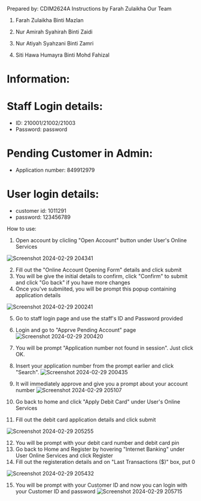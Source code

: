 Prepared by: CDIM2624A
Instructions by Farah Zulaikha
Our Team

1. Farah Zulaikha Binti Mazlan

2. Nur Amirah Syahirah Binti Zaidi

3. Nur Atiyah Syahzani Binti Zamri

4. Siti Hawa Humayra Binti Mohd Fahizal


# Information:

# Staff Login details:
- ID:	  210001/21002/21003
- Password: password

# Pending Customer in Admin:
- Application number: 849912979

# User login details:
- customer id: 1011291
- password: 123456789

How to use:
1. Open account by clicling "Open Account" button under User's Online Services
   
![Screenshot 2024-02-29 204341](https://github.com/farahika08/ims5664A/assets/161707877/4a7c391e-caf3-430e-9471-e4414f62a17d)

2. Fill out the "Online Account Opening Form" details and click submit
3. You will be give the initial details to confirm, click "Confirm" to submit and click "Go back" if you have more changes
4. Once you've submiited, you will be prompt this popup containing application details

![Screenshot 2024-02-29 200241](https://github.com/farahika08/ims5664A/assets/161707877/852aafc0-6519-414f-bbfd-13481c9419e0)

5. Go to staff login page and use the staff's ID and Password provided
6. Login and go to "Apprve Pending Account" page
![Screenshot 2024-02-29 200420](https://github.com/farahika08/ims5664A/assets/161707877/0fc612a0-1b72-4e9a-b503-ac62704012f8)

7. You will be prompt "Application number not found in session". Just click OK.
8. Insert your application number from the prompt earlier and click "Search".
![Screenshot 2024-02-29 200435](https://github.com/farahika08/ims5664A/assets/161707877/8d5b7075-e4aa-42b6-b920-f241db460cc0)

9. It will immediately approve and give you a prompt about your account number
 ![Screenshot 2024-02-29 205107](https://github.com/farahika08/ims5664A/assets/161707877/a0b2ada3-6560-491f-ac06-aac2734b9843)

10. Go back to home and click "Apply Debit Card" under User's Online Services
11. Fill out the debit card application details and click submit

![Screenshot 2024-02-29 205255](https://github.com/farahika08/ims5664A/assets/161707877/c60b6d12-6ac2-4561-abab-cc27783e1571)

12. You will be prompt with your debit card number and debit card pin
13. Go back to Home and Register by hovering "Internet Banking" under User Online Services and click Register
14. Fill out the registeration details and on "Last Transactions ($)" box, put 0

![Screenshot 2024-02-29 205432](https://github.com/farahika08/ims5664A/assets/161707877/3a8b730e-920b-4f39-ab4e-b987f34faed7)

15. You will be prompt with your Customer ID and now you can login with your Customer ID and password
![Screenshot 2024-02-29 205715](https://github.com/farahika08/ims5664A/assets/161707877/76dfc992-bc61-4d90-96ac-2618c1cf9d4a)





